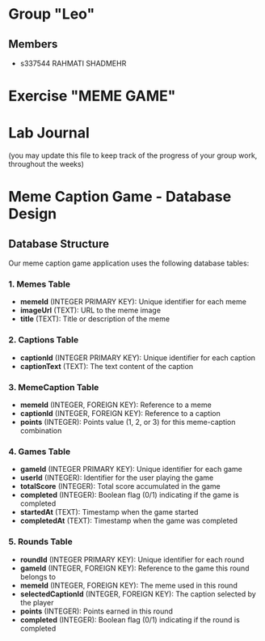 # Group "Leo"

## Members
- s337544 RAHMATI SHADMEHR

# Exercise "MEME GAME"

# Lab Journal

(you may update this file to keep track of the progress of your group work, throughout the weeks)

# Meme Caption Game - Database Design

## Database Structure

Our meme caption game application uses the following database tables:

### 1. Memes Table
- **memeId** (INTEGER PRIMARY KEY): Unique identifier for each meme
- **imageUrl** (TEXT): URL to the meme image
- **title** (TEXT): Title or description of the meme

### 2. Captions Table
- **captionId** (INTEGER PRIMARY KEY): Unique identifier for each caption
- **captionText** (TEXT): The text content of the caption

### 3. MemeCaption Table
- **memeId** (INTEGER, FOREIGN KEY): Reference to a meme
- **captionId** (INTEGER, FOREIGN KEY): Reference to a caption
- **points** (INTEGER): Points value (1, 2, or 3) for this meme-caption combination

### 4. Games Table
- **gameId** (INTEGER PRIMARY KEY): Unique identifier for each game
- **userId** (INTEGER): Identifier for the user playing the game
- **totalScore** (INTEGER): Total score accumulated in the game
- **completed** (INTEGER): Boolean flag (0/1) indicating if the game is completed
- **startedAt** (TEXT): Timestamp when the game started
- **completedAt** (TEXT): Timestamp when the game was completed

### 5. Rounds Table
- **roundId** (INTEGER PRIMARY KEY): Unique identifier for each round
- **gameId** (INTEGER, FOREIGN KEY): Reference to the game this round belongs to
- **memeId** (INTEGER, FOREIGN KEY): The meme used in this round
- **selectedCaptionId** (INTEGER, FOREIGN KEY): The caption selected by the player
- **points** (INTEGER): Points earned in this round
- **completed** (INTEGER): Boolean flag (0/1) indicating if the round is completed
